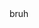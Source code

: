 <!DOCTYPE html>
<html lang="en">
  
<head>
  <title>Connie Tang</title>
  <meta charset="utf-8" />
  <meta name="viewport" content="width=device-width, initial-scale=1" />
</head>

<body>
  bruh
</body>
</html>
